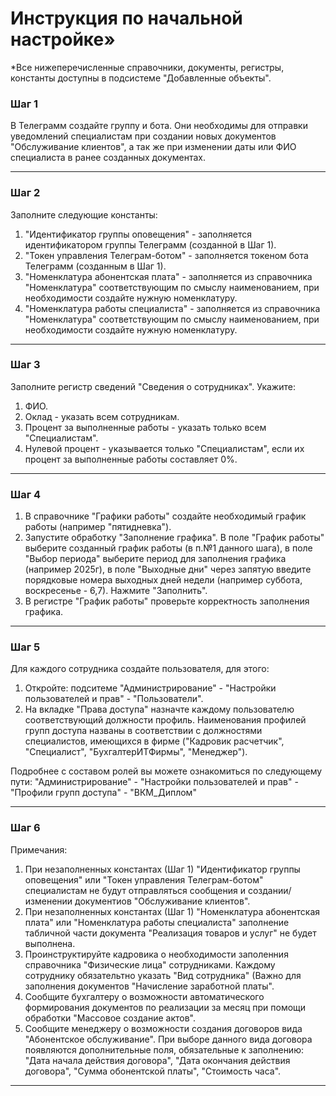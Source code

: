 # Инструкция по начальной настройке»

*Все нижеперечисленные справочники, документы, регистры, константы доступны в подсистеме "Добавленные объекты".

### Шаг 1

В Телеграмм создайте группу и бота. Они необходимы для отправки уведомлений специалистам при создании новых документов "Обслуживание клиентов", а так же при изменении даты или ФИО специалиста в ранее созданных документах.

------

### Шаг 2

Заполните следующие константы:
1. "Идентификатор группы оповещения" - заполняется идентификатором группы Телеграмм (созданной в Шаг 1).
2. "Токен управления Телеграм-ботом" - заполняется токеном бота Телеграмм (созданным в Шаг 1).
3. "Номенклатура абонентская плата" - заполняется из справочника "Номенклатура" соответствующим по смыслу наименованием, при необходимости создайте нужную номенклатуру.
4. "Номенклатура работы специалиста" - заполняется из справочника "Номенклатура" соответствующим по смыслу наименованием, при необходимости создайте нужную номенклатуру.

------

### Шаг 3
Заполните регистр сведений "Сведения о сотрудниках". 
Укажите: 
1. ФИО.
2. Оклад - указать всем сотрудникам.
3. Процент за выполненные работы - указать только всем "Специалистам".
4. Нулевой процент - указывается только "Специалистам", если их процент за выполненные работы составляет 0%.

------

### Шаг 4

1. В справочнике "Графики работы" создайте необходимый график работы (например "пятидневка"). 
2. Запустите обработку "Заполнение графика". В поле "График работы" выберите созданный график работы (в п.№1 данного шага), в поле "Выбор периода" выберите период для заполнения графика (например 2025г), в поле "Выходные дни" через запятую введите порядковые номера выходных дней недели (например суббота, воскресенье - 6,7). Нажмите "Заполнить".
3. В регистре "График работы" проверьте корректность заполнения графика.
------

### Шаг 5

Для каждого сотрудника создайте пользователя, для этого:
1. Откройте: подситеме "Администрирование" - "Настройки пользователей и прав" - "Пользователи".
2. На вкладке "Права доступа" назначте каждому пользователю соответствующий должности профиль. Наименования профилей групп доступа названы в соответствии с должностями специалистов, имеющихся в фирме ("Кадровик расчетчик", "Специалист", "БухгалтерИТФирмы", "Менеджер").

Подробнее с составом ролей вы можете ознакомиться по следующему пути:  "Администрирование" - "Настройки пользователей и прав" - "Профили групп доступа" - "ВКМ_Диплом"

------

### Шаг 6

Примечания:
1. При незаполненных константах (Шаг 1) "Идентификатор группы оповещения" или "Токен управления Телеграм-ботом" специалистам не будут отправляться сообщения и создании/изменении документиов "Обслуживание клиентов".
2. При незаполненных константах (Шаг 1) "Номенклатура абонентская плата" или "Номенклатура работы специалиста" заполнение табличной части документа "Реализация товаров и услуг" не будет выполнена.
3. Проинструктируйте кадровика о необходимости заполенния справочника "Физические лица" сотрудниками. Каждому сотруднику обязательтно указать "Вид сотрудника" (Важно для заполнения документов "Начисление заработной платы".
4. Сообщите бухгалтеру о возможности автоматического формирования документов по реализации за месяц при помощи обработки "Массовое создание актов".
5. Сообщите менеджеру о возможности создания договоров вида "Абонентское обслуживание". При выборе данного вида договора появляются дополнительные поля, обязательные к заполнению: "Дата начала действия договора", "Дата окончания действия договора", "Сумма обонентской платы", "Стоимость часа".
   
------


